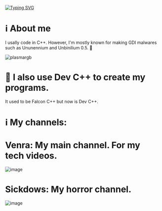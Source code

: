 [![Typing SVG](https://readme-typing-svg.herokuapp.com/?color=ffffff&size=50&center=true&vCenter=true&width=1000&lines=Hello!+++;++My+Name+is+Venra.++;Welcome+to+My+Github+Profile+++++;:D)](https://git.io/typing-svg)

# ℹ️ About me 
I usally code in C++. However, I'm mostly known for making GDI malwares such as Ununennium and Unbinilium 0.5. 🦠

![plasmargb](https://github.com/user-attachments/assets/6e294b50-7ffe-4c1e-81ca-082c819c0d90)

# 🤔 I also use Dev C++ to create my programs.
It used to be Falcon C++ but now is Dev C++.

# ℹ️ My channels:
# Venra: My main channel. For my tech videos.

![image](https://github.com/user-attachments/assets/00bf3e3e-1ab1-48e4-9759-096e72a52344)

# Sickdows: My horror channel.

![image](https://github.com/user-attachments/assets/8e65c02e-5d96-4394-9982-a8c8427ea357)
